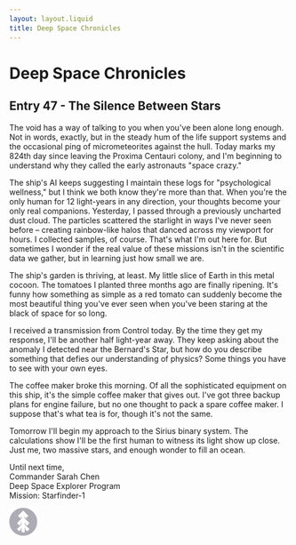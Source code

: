 ```yaml
---
layout: layout.liquid
title: Deep Space Chronicles
---
```


<!-- This blog post was created by Claude 3.5 using the following prompt : Create blog post that are written from the perspective of a lone human interstellar explorer-->

# **Deep Space Chronicles**

## Entry 47 - The Silence Between Stars

The void has a way of talking to you when you've been alone long enough. Not in words, exactly, but in the steady hum of the life support systems and the occasional ping of micrometeorites against the hull. Today marks my 824th day since leaving the Proxima Centauri colony, and I'm beginning to understand why they called the early astronauts "space crazy."

The ship's AI keeps suggesting I maintain these logs for "psychological wellness," but I think we both know they're more than that. When you're the only human for 12 light-years in any direction, your thoughts become your only real companions.
Yesterday, I passed through a previously uncharted dust cloud. The particles scattered the starlight in ways I've never seen before – creating rainbow-like halos that danced across my viewport for hours. I collected samples, of course. That's what I'm out here for. But sometimes I wonder if the real value of these missions isn't in the scientific data we gather, but in learning just how small we are.

The ship's garden is thriving, at least. My little slice of Earth in this metal cocoon. The tomatoes I planted three months ago are finally ripening. It's funny how something as simple as a red tomato can suddenly become the most beautiful thing you've ever seen when you've been staring at the black of space for so long.

I received a transmission from Control today. By the time they get my response, I'll be another half light-year away. They keep asking about the anomaly I detected near the Bernard's Star, but how do you describe something that defies our understanding of physics? Some things you have to see with your own eyes.

The coffee maker broke this morning. Of all the sophisticated equipment on this ship, it's the simple coffee maker that gives out. I've got three backup plans for engine failure, but no one thought to pack a spare coffee maker. I suppose that's what tea is for, though it's not the same.

Tomorrow I'll begin my approach to the Sirius binary system. The calculations show I'll be the first human to witness its light show up close. Just me, two massive stars, and enough wonder to fill an ocean.

Until next time, \
Commander Sarah Chen \
Deep Space Explorer Program \
Mission: Starfinder-1


<img class="about" alt="pine" src="/images/pine.png" width="50" />